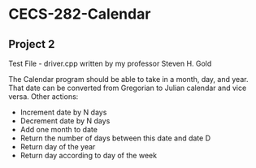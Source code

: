 # CECS-282-Calendar
## Project 2

Test File - driver.cpp written by my professor Steven H. Gold 

The Calendar program should be able to take in a month, day, and year.
That date can be converted from Gregorian to Julian calendar and vice versa.
Other actions:
* Increment date by N days 
* Decrement date by N days
* Add one month to date
* Return the number of days between this date and date D
* Return day of the year
* Return day according to day of the week 

